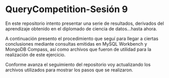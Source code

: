 # QueryCompetition-Sesión 9
En este repositorio intento presentar una serie de resultados, derivados del aprendizaje obtenido en el diplomado de ciencia de datos...hasta ahora.

A continuación presento el procedimiento que seguí para llegar a ciertas conclusiones mediante consultas emitidas en MySQL Workbench y MongoDB Compass, así como archivos que fueron de utilidad para la realización de este ejercicio.

Conforme avanza el seguimiento del repositorio voy actualizando los archivos utilizados para mostrar los pasos que se realizaron.


